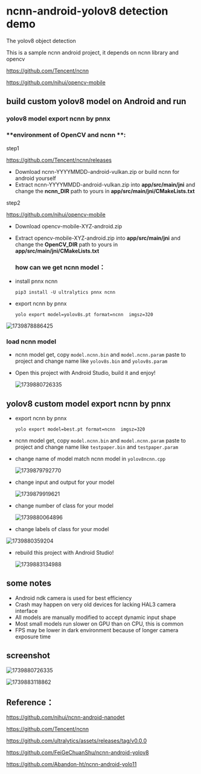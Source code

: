 # ncnn-android-yolov8 detection demo

The yolov8 object detection

This is a sample ncnn android project, it depends on ncnn library and opencv

https://github.com/Tencent/ncnn

https://github.com/nihui/opencv-mobile

## build custom yolov8 model on Android and run

### yolov8 model export ncnn by pnnx 

### **environment of OpenCV and ncnn **:

step1

<https://github.com/Tencent/ncnn/releases>

- Download ncnn-YYYYMMDD-android-vulkan.zip or build ncnn for android yourself
- Extract ncnn-YYYYMMDD-android-vulkan.zip into **app/src/main/jni** and change the **ncnn_DIR** path to yours in **app/src/main/jni/CMakeLists.txt**

step2

<https://github.com/nihui/opencv-mobile>

- Download opencv-mobile-XYZ-android.zip

- Extract opencv-mobile-XYZ-android.zip into **app/src/main/jni** and change the **OpenCV_DIR** path to yours in **app/src/main/jni/CMakeLists.txt**

  ### **how can we get ncnn model**：

- install pnnx ncnn

  ```
  pip3 install -U ultralytics pnnx ncnn
  ```

- export ncnn by pnnx

  ```
  yolo export model=yolov8s.pt format=ncnn  imgsz=320
  ```

![1739878886425](img\1739878886425.png)

### load ncnn model

- ncnn model get,  copy `model.ncnn.bin` and `model.ncnn.param` paste to project and change name like `yolov8s.bin` and `yolov8s.param`

- Open this project with Android Studio, build it and enjoy!

  ![1739880726335](img\1739880726335.png)

## yolov8 custom model export ncnn by pnnx 

- export ncnn by pnnx

  ```
  yolo export model=best.pt format=ncnn  imgsz=320
  ```

- ncnn model get,  copy `model.ncnn.bin` and `model.ncnn.param` paste to project and change name like `testpaper.bin` and `testpaper.param`

- change name of model match ncnn model  in `yolov8ncnn.cpp`

  ![1739879792770](img\1739879792770.png)

- change input and output for your model

  ![1739879919621](img\1739879919621.png)

- change number of class for your model

  ![1739880064896](img\1739880064896.png)

- change labels of class for your model

![1739880359204](img\1739880359204.png)

- rebuild this project with Android Studio!

  ![1739883134988](img\1739883134988.png)

## some notes

- Android ndk camera is used for best efficiency
- Crash may happen on very old devices for lacking HAL3 camera interface
- All models are manually modified to accept dynamic input shape
- Most small models run slower on GPU than on CPU, this is common
- FPS may be lower in dark environment because of longer camera exposure time

## screenshot

![1739880726335](img\1739880726335.png)

![1739883118862](img\1739883118862.png)

## Reference：  

https://github.com/nihui/ncnn-android-nanodet  

https://github.com/Tencent/ncnn  

https://github.com/ultralytics/assets/releases/tag/v0.0.0

https://github.com/FeiGeChuanShu/ncnn-android-yolov8

https://github.com/Abandon-ht/ncnn-android-yolo11

